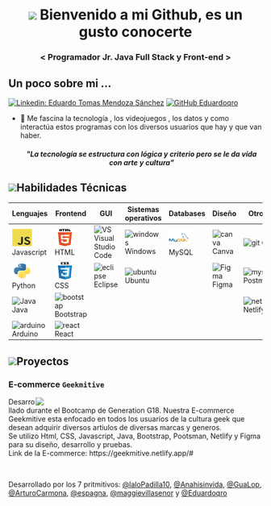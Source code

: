 <!--Para generar este documento es necesario que sea .md para utilizar el lenguaje estructura de html, son libres de utilizar el codigo y los enlaces para sus perfiles -->
<!--Titulo de presentación-->
<h1 align="center"><img src="https://media1.giphy.com/media/UvPvsX9oMlMWs/giphy.gif?cid=790b76115ba55f5cd86a554bdbba7de2700dfd927834a8e4&rid=giphy.gif&ct=s" width="40"> Bienvenido a mi Github, es un gusto conocerte</h1>

<!--Titulo de profesion, oficio o actividad que realices-->
<h3 align="center">< Programador Jr. Java Full Stack y Front-end ></h3>
 
<!--Apartado donde hable de ti , cosas que te gustan hacer, actividades que realizas, medios de contacto-->
<h2>Un poco sobre mi ... </h2>
 
<!-- Links para Linkedin y github-->
[![Linkedin: Eduardo Tomas Mendoza Sánchez](https://img.shields.io/badge/-EduardoTomasMendozaSanchez-blue?style=flat-square&logo=Linkedin&logoColor=white&link=https://www.linkedin.com/in/eduardo-tomas-mendoza-s%C3%A1nchez-60a2661ab/)](https://www.linkedin.com/in/eduardo-tomas-mendoza-s%C3%A1nchez-60a2661ab/)
[![GitHub Eduardoqro](https://img.shields.io/github/followers/Eduardoqro?label=follow&style=social)](https://github.com/Eduardoqro)

- 🔭 Me fascina la tecnología , los videojuegos , los datos y como interactúa estos programas con los diversos usuarios que hay y que van haber.
  
  <h4 align="center"><i>"La tecnología se estructura con lógica y criterio pero se le da vida con arte y cultura"</i></h4>

<!--Animación para lista de habilidades --> 
## <img src="https://media3.giphy.com/media/Kfl09udXYhbjajJwEt/giphy.gif?cid=790b7611aeabe34c4fecb60e64e8bc8792646e7f6343e3b5&rid=giphy.gif&ct=g" width="60">Habilidades Técnicas
<!--Tabla de Habilidades Técnicas, --> 
 <table align="center">
   <thead>
    <tr> <!--Encabezados-->
     <th>Lenguajes</th>
     <th>Frontend</th>
     <th>GUI</th>
     <th>Sistemas operativos</th>
     <th>Databases</th>
     <th>Diseño</th>
     <th>Otros</th>
    </tr>
   </thead>
   <tbody>
     <tr>
      <!--primera fila-->
      <td><img src="https://raw.githubusercontent.com/devicons/devicon/master/icons/javascript/javascript-original.svg" alt="JS" width="40" height="35"/>  Javascript</td>
      <td><img src="https://raw.githubusercontent.com/devicons/devicon/master/icons/html5/html5-original-wordmark.svg" alt="html5" width="40" height="35"/>HTML </td>
      <td><img src="https://upload.wikimedia.org/wikipedia/commons/thumb/9/9a/Visual_Studio_Code_1.35_icon.svg/768px-Visual_Studio_Code_1.35_icon.svg.png?20210804221519" alt="VS" width="27" height="27"/> Visual Studio Code</td>
      <td><img src="https://upload.wikimedia.org/wikipedia/commons/thumb/8/87/Windows_logo_-_2021.svg/768px-Windows_logo_-_2021.svg.png?20220927154043" alt="windows" width="30" height="30"/> Windows</td>
      <td><img src="https://raw.githubusercontent.com/devicons/devicon/master/icons/mysql/mysql-original-wordmark.svg" alt="mysql" width="40" height="35"/> MySQL</td> 
      <td><img src="https://upload.wikimedia.org/wikipedia/commons/thumb/0/08/Canva_icon_2021.svg/2048px-Canva_icon_2021.svg.png" alt="canva" width="40" height="35"/> Canva</td>
      <td><img src="https://www.vectorlogo.zone/logos/git-scm/git-scm-icon.svg" alt="git" width="40" height="35"/> Git</td>
     </tr>
     <!--segunda fila-->
     <tr>
      <td><img src="https://raw.githubusercontent.com/devicons/devicon/master/icons/python/python-original.svg" alt="python" width="40" height="35"/> Python</td>
      <td><img src="https://raw.githubusercontent.com/devicons/devicon/master/icons/css3/css3-original-wordmark.svg" alt="css" width="40" height="35"/>CSS</td>
      <td><img src="https://cdn.freebiesupply.com/logos/large/2x/eclipse-11-logo-png-transparent.png" alt="eclipse" width="30" height="27"/> Eclipse</td>
      <td><img src="https://conocimientolibre.mx/wp-content/uploads/2019/04/logo-ubuntu.png" alt="ubuntu" width="30" height="30"/> Ubuntu</td>
      <td></td>
      <td><img src="https://upload.wikimedia.org/wikipedia/commons/thumb/3/33/Figma-logo.svg/1667px-Figma-logo.svg.png" alt="Figma" width="25" height="25"/> Figma</td>
      <td><img src="https://www.vectorlogo.zone/logos/getpostman/getpostman-icon.svg" alt="mysql" width="35" height="35"/> Postman</td>
     </tr>
     <!--Tercera fila-->
     <tr>
      <td><img src="https://cdn-icons-png.flaticon.com/512/226/226777.png" alt="Java" width="40" height="35"/> Java</td>
      <td><img src="https://upload.wikimedia.org/wikipedia/commons/thumb/b/b2/Bootstrap_logo.svg/1280px-Bootstrap_logo.svg.png" alt="bootstap" width="35" height="30"/> Bootstrap</td>
      <td></td>
      <td></td>
      <td></td>
      <td></td>
      <td><img src="https://cdn.freebiesupply.com/logos/large/2x/netlify-logo-png-transparent.png" alt="netlify" width="35" height="35"/> Netlify</td>
     </tr>
     <!--Cuarta fila-->
     <tr>
      <td><img src="https://cdn.worldvectorlogo.com/logos/arduino-1.svg" alt="arduino" width="40" height="35"/> Arduino</td>
      <td><img src="https://upload.wikimedia.org/wikipedia/commons/thumb/a/a7/React-icon.svg/2300px-React-icon.svg.png" alt="react" width="40" height="35"/> React</td>
     </tr>
  </tboby>
 </table>
 
 <!--animacion y apartado de protectos --> 
## <img src="https://media3.giphy.com/media/fPsiJXi0uLJZu/giphy.gif?cid=790b7611182d62a2edbf85c8b0025524570a2c473b0f8655&rid=giphy.gif&ct=s" width="70">Proyectos
 <!-- git de la pagina web-->
 <h3>E-commerce <code>Geekmitive</code></h3><img align='right' src="https://raw.githubusercontent.com/Eduardoqro/Eduardoqro/main/Geekmitive%20Home%20-%20Brave%202023-02-03%2013-31-22.gif" width="450">
 <!-- Contenido-->
 <p>Desarrollado durante el Bootcamp de Generation G18. Nuestra E-commerce Geekmitive esta enfocado en todos los usuarios de la cultura geek que desean adquirir diversos artiulos de diversas marcas y generos.<br>Se utilizo Html, CSS, Javascript, Java, Bootstrap, Pootsman, Netlify y Figma para su  diseño, desarrollo y pruebas. <br> Link de la E-commerce: https://geekmitive.netlify.app/# </p><br><p>Desarrollado por los 7 pritmitivos:
<a href="https://github.com/laloPadilla10">@laloPadilla10</a>,
<a href="https://github.com/Anahisinvida">@Anahisinvida</a>,
<a href="https://github.com/GuaLop">@GuaLop</a>,
<a href="https://github.com/ArturoCarmona">@ArturoCarmona</a>,
<a href="https://github.com/espagna">@espagna</a>,
<a href="https://github.com/maggievillasenor">@maggievillasenor</a> y
<a href="https://github.com/Eduardoqro">@Eduardoqro</a></p>

